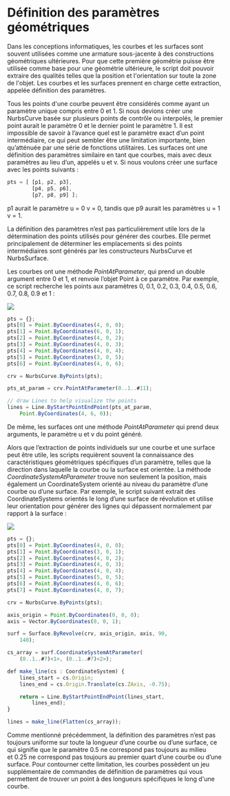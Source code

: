 # Définition des paramètres géométriques

Dans les conceptions informatiques, les courbes et les surfaces sont souvent utilisées comme une armature sous-jacente à des constructions géométriques ultérieures. Pour que cette première géométrie puisse être utilisée comme base pour une géométrie ultérieure, le script doit pouvoir extraire des qualités telles que la position et l'orientation sur toute la zone de l'objet. Les courbes et les surfaces prennent en charge cette extraction, appelée définition des paramètres.

Tous les points d'une courbe peuvent être considérés comme ayant un paramètre unique compris entre 0 et 1. Si nous devions créer une NurbsCurve basée sur plusieurs points de contrôle ou interpolés, le premier point aurait le paramètre 0 et le dernier point le paramètre 1. Il est impossible de savoir à l’avance quel est le paramètre exact d’un point intermédiaire, ce qui peut sembler être une limitation importante, bien qu’atténuée par une série de fonctions utilitaires. Les surfaces ont une définition des paramètres similaire en tant que courbes, mais avec deux paramètres au lieu d’un, appelés u et v. Si nous voulons créer une surface avec les points suivants :

```js
pts = [ [p1, p2, p3],
        [p4, p5, p6],
        [p7, p8, p9] ];
```

p1 aurait le paramètre u = 0 v = 0, tandis que p9 aurait les paramètres u = 1 v = 1.

La définition des paramètres n’est pas particulièrement utile lors de la détermination des points utilisés pour générer des courbes. Elle permet principalement de déterminer les emplacements si des points intermédiaires sont générés par les constructeurs NurbsCurve et NurbsSurface.

Les courbes ont une méthode _PointAtParameter_, qui prend un double argument entre 0 et 1, et renvoie l’objet Point à ce paramètre. Par exemple, ce script recherche les points aux paramètres 0, 0.1, 0.2, 0.3, 0.4, 0.5, 0.6, 0.7, 0.8, 0.9 et 1 :

![](../images/8-2/7/GeometricParameterization\_01.png)

```js
pts = {};
pts[0] = Point.ByCoordinates(4, 0, 0);
pts[1] = Point.ByCoordinates(6, 0, 1);
pts[2] = Point.ByCoordinates(4, 0, 2);
pts[3] = Point.ByCoordinates(4, 0, 3);
pts[4] = Point.ByCoordinates(4, 0, 4);
pts[5] = Point.ByCoordinates(3, 0, 5);
pts[6] = Point.ByCoordinates(4, 0, 6);

crv = NurbsCurve.ByPoints(pts);

pts_at_param = crv.PointAtParameter(0..1..#11);

// draw Lines to help visualize the points
lines = Line.ByStartPointEndPoint(pts_at_param,
    Point.ByCoordinates(4, 6, 0));
```

De même, les surfaces ont une méthode _PointAtParameter_ qui prend deux arguments, le paramètre u et v du point généré.

Alors que l’extraction de points individuels sur une courbe et une surface peut être utile, les scripts requièrent souvent la connaissance des caractéristiques géométriques spécifiques d’un paramètre, telles que la direction dans laquelle la courbe ou la surface est orientée. La méthode _CoordinateSystemAtParameter_ trouve non seulement la position, mais également un CoordinateSystem orienté au niveau du paramètre d’une courbe ou d’une surface. Par exemple, le script suivant extrait des CoordinateSystems orientés le long d’une surface de révolution et utilise leur orientation pour générer des lignes qui dépassent normalement par rapport à la surface :

![](../images/8-2/7/GeometricParameterization\_02.png)

```js
pts = {};
pts[0] = Point.ByCoordinates(4, 0, 0);
pts[1] = Point.ByCoordinates(3, 0, 1);
pts[2] = Point.ByCoordinates(4, 0, 2);
pts[3] = Point.ByCoordinates(4, 0, 3);
pts[4] = Point.ByCoordinates(4, 0, 4);
pts[5] = Point.ByCoordinates(5, 0, 5);
pts[6] = Point.ByCoordinates(4, 0, 6);
pts[7] = Point.ByCoordinates(4, 0, 7);

crv = NurbsCurve.ByPoints(pts);

axis_origin = Point.ByCoordinates(0, 0, 0);
axis = Vector.ByCoordinates(0, 0, 1);

surf = Surface.ByRevolve(crv, axis_origin, axis, 90,
    140);

cs_array = surf.CoordinateSystemAtParameter(
    (0..1..#7)<1>, (0..1..#7)<2>);

def make_line(cs : CoordinateSystem) {
	lines_start = cs.Origin;
    lines_end = cs.Origin.Translate(cs.ZAxis, -0.75);

    return = Line.ByStartPointEndPoint(lines_start,
        lines_end);
}

lines = make_line(Flatten(cs_array));
```

Comme mentionné précédemment, la définition des paramètres n’est pas toujours uniforme sur toute la longueur d’une courbe ou d’une surface, ce qui signifie que le paramètre 0.5 ne correspond pas toujours au milieu et 0.25 ne correspond pas toujours au premier quart d’une courbe ou d’une surface. Pour contourner cette limitation, les courbes possèdent un jeu supplémentaire de commandes de définition de paramètres qui vous permettent de trouver un point à des longueurs spécifiques le long d'une courbe.
